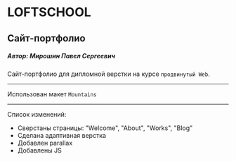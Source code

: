 LOFTSCHOOL
=====================
Сайт-портфолио
-----------------------------------
##### Автор: Мирошин Павел Сергеевич
Сайт-портфолио для дипломной верстки на курсе `продвинутый Web`.
***
Использован макет `Mountains`
***
Список изменений:
* Сверстаны страницы: "Welcome", "About", "Works", "Blog"
* Сделана адаптивная верстка
* Добавлен parallax
* Добавлены JS